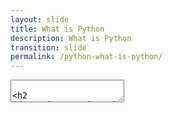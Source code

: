 ```yaml
---
layout: slide
title: What is Python
description: What is Python
transition: slide
permalink: /python-what-is-python/
---
```

<section data-markdown>
    <textarea data-template>
        
## Python
##### Global Code | 2024
        
![Python](../assets/img/python-360x361.png)

---
## What is Python?
* A simple programming language - Python 3
* Provides basic, useful data types (lists, maps, etc)
* Mature, important for data science
* Arranges code in modules
* Loads of open-source modules you can use
* Be careful, some old Internet sites still talk about Python 2
  
---
## Next
[Python Code Examples](https://aisha-glblcd.github.io/material/python-hello-python/)
<!--Does this work?-->
   </textarea>
</section>
